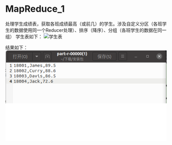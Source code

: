 # MapReduce_1
处理学生成绩表，获取各班成绩最高（或前几）的学生。涉及自定义分区（各班学生的数据使用同一个Reducer处理）、排序（降序）、分组（各班学生的数据在同一组）
学生表如下：
![学生表](https://github.com/JackFong/MapReduce_1/blob/main/picture/student%E8%A1%A8.png)


结果如下：
![结果表](https://github.com/JackFong/MapReduce_1/blob/main/picture/%E7%BB%93%E6%9E%9C.png)
